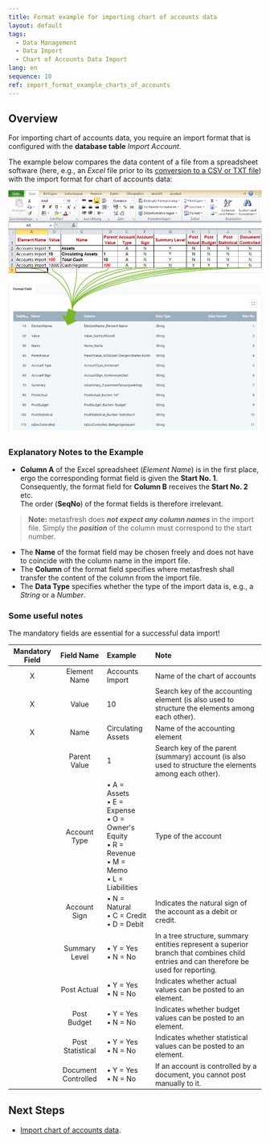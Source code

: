 ```yaml
---
title: Format example for importing chart of accounts data
layout: default
tags:
  - Data Management
  - Data Import
  - Chart of Accounts Data Import
lang: en
sequence: 10
ref: import_format_example_charts_of_accounts
---
```


## Overview
For importing chart of accounts data, you require an import format that is configured with the **database table** *Import Account*.

The example below compares the data content of a file from a spreadsheet software (here, e.g., an *Excel* file prior to its [conversion to a CSV or TXT file](Import_file_useful_tips)) with the import format for chart of accounts data:

![](assets/Chart_of_accounts_import_Excel_table_Format.png)

### Explanatory Notes to the Example
- **Column A** of the Excel spreadsheet (*Element Name*) is in the first place, ergo the corresponding format field is given the **Start No. 1**. Consequently, the format field for **Column B** receives the **Start No. 2** etc.<br> The order (**SeqNo**) of the format fields is therefore irrelevant.
 >**Note:** metasfresh does ***not expect any column names*** in the import file. Simply the ***position*** of the column must correspond to the start number.

- The **Name** of the format field may be chosen freely and does not have to coincide with the column name in the import file.
- The **Column** of the format field specifies where metasfresh shall transfer the content of the column from the import file.
- The **Data Type** specifies whether the type of the import data is, e.g., a *String* or a *Number*.

### Some useful notes
The mandatory fields are essential for a successful data import!

| Mandatory Field | Field Name | Example | Note |
| :---: | :---: | :--- | :--- |
| X | Element Name | Accounts Import | Name of the chart of accounts |
| X | Value | 10 | Search key of the accounting element (is also used to structure the elements among each other). |
| X | Name | Circulating Assets | Name of the accounting element |
|  | Parent Value | 1 | Search key of the parent (summary) account (is also used to structure the elements among each other). |
|  | Account Type | • A = Assets<br> • E = Expense<br> • O = Owner's Equity<br> • R = Revenue<br> • M = Memo<br> • L = Liabilities | Type of the account |
|  | Account Sign | • N = Natural<br> • C = Credit<br> • D = Debit | Indicates the natural sign of the account as a debit or credit. |
|  | Summary Level | • Y = Yes<br> • N = No | In a tree structure, summary entities represent a superior branch that combines child entries and can therefore be used for reporting. |
|  | Post Actual | • Y = Yes<br> • N = No | Indicates whether actual values can be posted to an element. |
|  | Post Budget | • Y = Yes<br> • N = No | Indicates whether budget values can be posted to an element. |
|  | Post Statistical | • Y = Yes<br> • N = No | Indicates whether statistical values can be posted to an element. |
|  | Document Controlled | • Y = Yes<br> • N = No | If an account is controlled by a document, you cannot post manually to it. |

## Next Steps
- [Import chart of accounts data](Import_charts_of_accounts).
